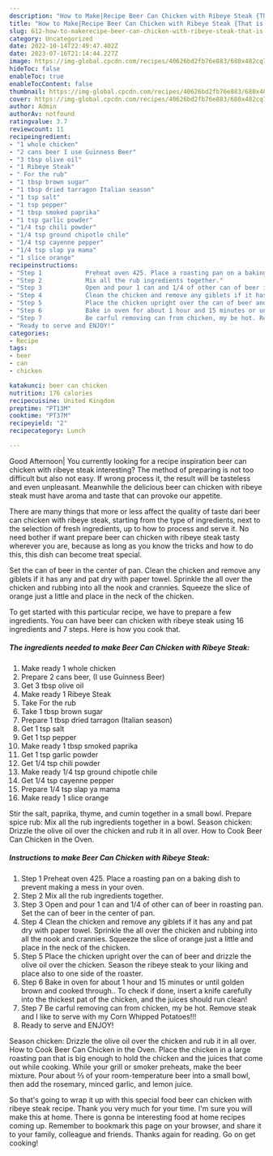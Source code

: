 ```yaml
---
description: "How to Make|Recipe Beer Can Chicken with Ribeye Steak {That is Special"
title: "How to Make|Recipe Beer Can Chicken with Ribeye Steak {That is Special"
slug: 612-how-to-makerecipe-beer-can-chicken-with-ribeye-steak-that-is-special
category: Uncategorized
date: 2022-10-14T22:49:47.402Z
date: 2023-07-16T21:14:44.227Z
image: https://img-global.cpcdn.com/recipes/40626bd2fb76e883/680x482cq70/beer-can-chicken-with-ribeye-steak-recipe-main-photo.jpg
hideToc: false
enableToc: true
enableTocContent: false
thumbnail: https://img-global.cpcdn.com/recipes/40626bd2fb76e883/680x482cq70/beer-can-chicken-with-ribeye-steak-recipe-main-photo.jpg
cover: https://img-global.cpcdn.com/recipes/40626bd2fb76e883/680x482cq70/beer-can-chicken-with-ribeye-steak-recipe-main-photo.jpg
author: Admin
authorAv: notfound
ratingvalue: 3.7
reviewcount: 11
recipeingredient:
- "1 whole chicken"
- "2 cans beer I use Guinness Beer"
- "3 tbsp olive oil"
- "1 Ribeye Steak"
- " For the rub"
- "1 tbsp brown sugar"
- "1 tbsp dried tarragon Italian season"
- "1 tsp salt"
- "1 tsp pepper"
- "1 tbsp smoked paprika"
- "1 tsp garlic powder"
- "1/4 tsp chili powder"
- "1/4 tsp ground chipotle chile"
- "1/4 tsp cayenne pepper"
- "1/4 tsp slap ya mama"
- "1 slice orange"
recipeinstructions:
- "Step 1            Preheat oven 425. Place a roasting pan on a baking dish to prevent making a mess in your oven."
- "Step 2            Mix all the rub ingredients together."
- "Step 3            Open and pour 1 can and 1/4 of other can of beer in roasting pan. Set the can of beer in the center of pan."
- "Step 4            Clean the chicken and remove any giblets if it has any and pat dry with paper towel. Sprinkle the all over the chicken and rubbing into all the nook and crannies. Squeeze the slice of orange just a little and place in the neck of the chicken."
- "Step 5            Place the chicken upright over the can of beer and drizzle the olive oil over the chicken. Season the ribeye steak to your liking and place also to one side of the roaster."
- "Step 6            Bake in oven for about 1 hour and 15 minutes or until golden brown and cooked through.. To check if done, insert a knife carefully into the thickest pat of the chicken, and the juices should run clean!"
- "Step 7            Be carful removing can from chicken, my be hot. Remove steak and I like to serve with my Corn Whipped Potatoes!!!"
- "Ready to serve and ENJOY!"
categories:
- Recipe
tags:
- beer
- can
- chicken

katakunci: beer can chicken 
nutrition: 176 calories
recipecuisine: United Kingdom
preptime: "PT13M"
cooktime: "PT37M"
recipeyield: "2"
recipecategory: Lunch

---
```



Good Afternoon| You currently looking for a recipe inspiration beer can chicken with ribeye steak interesting? The method of preparing is not too difficult but also not easy. If wrong process it, the result will be tasteless and even unpleasant. Meanwhile the delicious beer can chicken with ribeye steak must have aroma and taste that can provoke our appetite.






There are many things that more or less affect the quality of taste dari beer can chicken with ribeye steak, starting from the type of ingredients, next to the selection of fresh ingredients, up to how to process and serve it. No need bother if want prepare beer can chicken with ribeye steak tasty wherever you are, because as long as you know the tricks and how to do this, this dish can become treat  special.


Set the can of beer in the center of pan. Clean the chicken and remove any giblets if it has any and pat dry with paper towel. Sprinkle the all over the chicken and rubbing into all the nook and crannies. Squeeze the slice of orange just a little and place in the neck of the chicken.


To get started with this particular recipe, we have to prepare a few ingredients. You can have beer can chicken with ribeye steak using 16 ingredients and 7 steps. Here is how you cook that.

<!--inarticleads1-->

##### The ingredients needed to make Beer Can Chicken with Ribeye Steak:

1. Make ready 1 whole chicken
1. Prepare 2 cans beer, (I use Guinness Beer)
1. Get 3 tbsp olive oil
1. Make ready 1 Ribeye Steak
1. Take  For the rub
1. Take 1 tbsp brown sugar
1. Prepare 1 tbsp dried tarragon (Italian season)
1. Get 1 tsp salt
1. Get 1 tsp pepper
1. Make ready 1 tbsp smoked paprika
1. Get 1 tsp garlic powder
1. Get 1/4 tsp chili powder
1. Make ready 1/4 tsp ground chipotle chile
1. Get 1/4 tsp cayenne pepper
1. Prepare 1/4 tsp slap ya mama
1. Make ready 1 slice orange


Stir the salt, paprika, thyme, and cumin together in a small bowl. Prepare spice rub: Mix all the rub ingredients together in a bowl. Season chicken: Drizzle the olive oil over the chicken and rub it in all over. How to Cook Beer Can Chicken in the Oven. 

<!--inarticleads2-->

##### Instructions to make Beer Can Chicken with Ribeye Steak:

1. Step 1            Preheat oven 425. Place a roasting pan on a baking dish to prevent making a mess in your oven.
1. Step 2            Mix all the rub ingredients together.
1. Step 3            Open and pour 1 can and 1/4 of other can of beer in roasting pan. Set the can of beer in the center of pan.
1. Step 4            Clean the chicken and remove any giblets if it has any and pat dry with paper towel. Sprinkle the all over the chicken and rubbing into all the nook and crannies. Squeeze the slice of orange just a little and place in the neck of the chicken.
1. Step 5            Place the chicken upright over the can of beer and drizzle the olive oil over the chicken. Season the ribeye steak to your liking and place also to one side of the roaster.
1. Step 6            Bake in oven for about 1 hour and 15 minutes or until golden brown and cooked through.. To check if done, insert a knife carefully into the thickest pat of the chicken, and the juices should run clean!
1. Step 7            Be carful removing can from chicken, my be hot. Remove steak and I like to serve with my Corn Whipped Potatoes!!!
1. Ready to serve and ENJOY!

Season chicken: Drizzle the olive oil over the chicken and rub it in all over. How to Cook Beer Can Chicken in the Oven. Place the chicken in a large roasting pan that is big enough to hold the chicken and the juices that come out while cooking. While your grill or smoker preheats, make the beer mixture. Pour about ⅔ of your room-temperature beer into a small bowl, then add the rosemary, minced garlic, and lemon juice. 

So that's going to wrap it up with this special food beer can chicken with ribeye steak recipe. Thank you very much for your time. I'm sure you will make this at home. There is gonna be interesting food at home recipes coming up. Remember to bookmark this page on your browser, and share it to your family, colleague and friends. Thanks again for reading. Go on get cooking!
